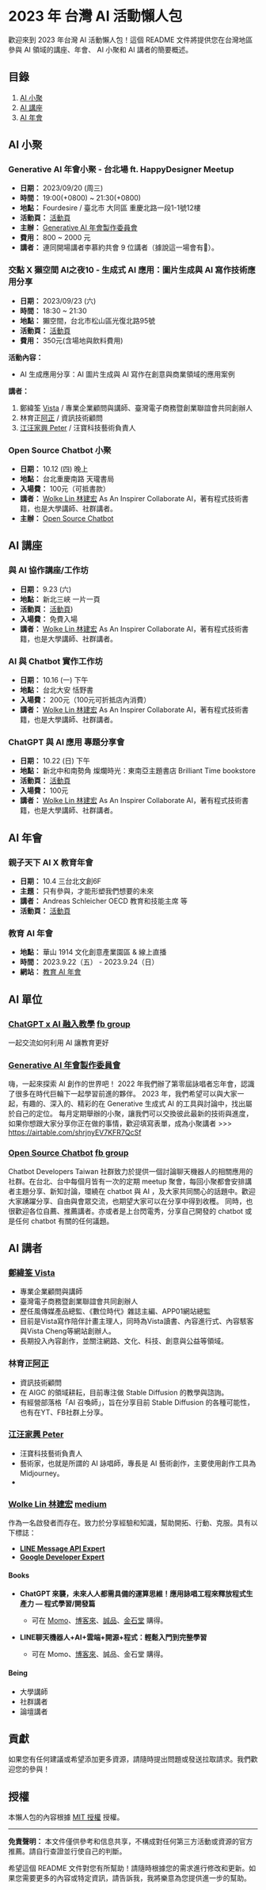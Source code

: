 # 2023 年 台灣 AI 活動懶人包

歡迎來到 2023 年台灣 AI 活動懶人包！這個 README 文件將提供您在台灣地區參與 AI 領域的講座、年會、 AI 小聚和 AI 講者的簡要概述。

## 目錄
1. [AI 小聚](#ai-小聚)
2. [AI 講座](#ai-講座)
3. [AI 年會](#ai-年會)


## AI 小聚

### Generative AI 年會小聚 - 台北場 ft. HappyDesigner Meetup
- **日期：** 2023/09/20 (周三) 
- **時間：** 19:00(+0800) ~ 21:30(+0800)
- **地點：** Fourdesire / 臺北市 大同區 重慶北路一段1-1號12樓
- **活動頁：** [活動頁](https://blindegg.kktix.cc/events/202309gai)
- **主辦：** [Generative AI 年會製作委員會](#Generative-AI)
- **費用：** 800 ~ 2000 元
- **講者：** 連同開場講者李慕約共會 9 位講者（據說這一場會有🍮）。

### 交點 X 獺空間 AI之夜10 - 生成式 AI 應用：圖片生成與 AI 寫作技術應用分享
- **日期：** 2023/09/23 (六)
- **時間：** 18:30 ~ 21:30
- **地點：** 獺空間，台北市松山區光復北路95號
- **活動頁：** [活動頁](https://supr.one/3gN5UcE5/post/64fb03dee4b0518e5dd03248?fbclid=IwAR2fLQ-IgNS764QYx6KAYH5vUYct0Ewuj0TCrLhlecuo7EpYIxa5o5mPEZc)
- **費用：** 350元(含場地與飲料費用)

**活動內容：**
- AI 生成應用分享：AI 圖片生成與 AI 寫作在創意與商業領域的應用案例

**講者：**
1. 鄭緯筌 [Vista](#vista) / 專業企業顧問與講師、臺灣電子商務暨創業聯誼會共同創辦人
2. 林育正[阿正](#阿正) / 資訊技術顧問
3. [江汪家興 Peter](#江汪家興) / 汪寶科技藝術負責人

### Open Source Chatbot 小聚
- **日期：** 10.12 (四) 晚上
- **地點：** 台北重慶南路 天瓏書局
- **入場費：** 100元（可抵書款）
- **講者：** [Wolke Lin 林建宏](#wolke-lin-林建宏) As An Inspirer Collaborate AI，著有程式技術書籍，也是大學講師、社群講者。
- **主辦：** [Open Source Chatbot](#open-source-chatbot)

## AI 講座

### 與 AI 協作講座/工作坊
- **日期：** 9.23 (六)
- **地點：** 新北三峽 一片一頁
- **活動頁：** [活動頁](https://www.facebook.com/100063693924843/posts/pfbid036rxxwdAay7b68oQnVgKgUvAXaedFNGEaxit3XjRFnb8gH69D6G9QyNcAp7JPfhNul/?mibextid=cr9u03))
- **入場費：** 免費入場
- **講者：** [Wolke Lin 林建宏](#wolke-lin-林建宏) As An Inspirer Collaborate AI，著有程式技術書籍，也是大學講師、社群講者。

### AI 與 Chatbot 實作工作坊
- **日期：** 10.16 (一) 下午
- **地點：** 台北大安 恬野書
- **入場費：** 200元（100元可折抵店內消費）
- **講者：** [Wolke Lin 林建宏](#wolke-lin-林建宏) As An Inspirer Collaborate AI，著有程式技術書籍，也是大學講師、社群講者。

### ChatGPT 與 AI 應用 專題分享會
- **日期：** 10.22 (日) 下午
- **地點：** 新北中和南勢角 燦爛時光：東南亞主題書店 Brilliant Time bookstore
- **活動頁：** [活動頁](https://www.facebook.com/events/300001609308026/?acontext=%7B%22ref%22%3A%2252%22%2C%22action_history%22%3A%22%5B%7B%5C%22surface%5C%22%3A%5C%22share_link%5C%22%2C%5C%22mechanism%5C%22%3A%5C%22share_link%5C%22%2C%5C%22extra_data%5C%22%3A%7B%5C%22invite_link_id%5C%22%3A749179343680726%7D%7D%5D%22%7D)
- **入場費：** 100元
- **講者：** [Wolke Lin 林建宏](#wolke-lin-林建宏) As An Inspirer Collaborate AI，著有程式技術書籍，也是大學講師、社群講者。

## AI 年會

### 親子天下 AI X 教育年會

- **日期：** 10.4 三台北文創6F
- **主題：** 只有參與，才能形塑我們想要的未來
- **講者：** Andreas Schleicher OECD 教育和技能主席 等
- **活動頁：** [活動頁](https://edu.parenting.com.tw/educonference-350)

### 教育 AI 年會

- **地點：** 華山 1914 文化創意產業園區 & 線上直播
- **時間：** 2023.9.22（五） - 2023.9.24（日）
- **網站：** [教育 AI 年會](https://www.example.com/education-ai-symposium)


## AI 單位

### [ChatGPT x AI 融入教學](#ChatGPTxAI) [fb group](https://www.facebook.com/groups/164643249864737)
一起交流如何利用 AI 讓教育更好

### [Generative AI 年會製作委員會](#Generative-AI)
嗨，一起來探索 AI 創作的世界吧！
2022 年我們辦了第零屆詠唱者忘年會，認識了很多在時代巨輪下一起學習前進的夥伴。
2023 年，我們希望可以與大家一起，有趣的、深入的、精彩的在 Generative 生成式 AI 的工具與討論中，找出屬於自己的定位。
每月定期舉辦的小聚，讓我們可以交換彼此最新的技術與進度，如果你想跟大家分享你正在做的事情，歡迎填寫表單，成為小聚講者 >>> https://airtable.com/shrjnyEV7KFR7QcSf

### [Open Source Chatbot](#open-source-chatbot) [fb group](https://www.facebook.com/groups/592060117639034)
Chatbot Developers Taiwan 社群致力於提供一個討論聊天機器人的相關應用的社群。在台北、台中每個月皆有一次的定期 meetup 聚會，每回小聚都會安排講者主題分享、新知討論，環繞在 chatbot 與 AI ，及大家共同關心的話題中。歡迎大家踴躍分享、自由與會眾交流，也期望大家可以在分享中得到收穫。 同時，也很歡迎各位自薦、推薦講者。亦或者是上台閃電秀，分享自己開發的 chatbot 或是任何 chatbot 有關的任何議題。


## AI 講者

### [鄭緯筌 Vista](#vista)

- 專業企業顧問與講師
- 臺灣電子商務暨創業聯誼會共同創辦人
- 歷任風傳媒產品總監、《數位時代》雜誌主編、APP01網站總監
- 目前是Vista寫作陪伴計畫主理人，同時為Vista讀書、內容進行式、內容駭客與Vista Cheng等網站創辦人。
- 長期投入內容創作，並關注網路、文化、科技、創意與公益等領域。

### 林育正[阿正](#林育正)

- 資訊技術顧問
- 在 AIGC 的領域耕耘，目前專注做 Stable Diffusion 的教學與諮詢。
- 有經營部落格「AI 召喚師」，旨在分享目前 Stable Diffusion 的各種可能性，也有在YT、FB社群上分享。

### [江汪家興 Peter](#江汪家興)

- 汪寶科技藝術負責人
- 藝術家，也就是所謂的 AI 詠唱師，專長是 AI 藝術創作，主要使用創作工具為 Midjourney。
- 
### [Wolke Lin 林建宏](#wolke-lin-林建宏) [medium](https://medium.com/@wolkesau)

作為一名啟發者而存在。致力於分享經驗和知識，幫助開拓、行動、克服。具有以下標誌：

- **[LINE Message API Expert](https://www.line-community.me/en/apiexpert/detail/60adb082851f7443b473e751)**
- **[Google Developer Expert](https://developers.google.com/community/experts/directory?hl=zh-tw&text=wolke)**

#### Books

- **ChatGPT 來襲，未來人人都需具備的運算思維！應用詠唱工程來釋放程式生產力 — 程式學習/開發篇**
  - 可在 [Momo](https://www.momoshop.com.tw/goods/GoodsDetail.jsp?i_code=11434876&Area=search&mdiv=403&oid=1_1&cid=index&kw=ChatGPT%2B%E4%BE%86%E8%A5%B2%EF%BC%8C%E6%9C%AA%E4%BE%86%E4%BA%BA%E4%BA%BA%E9%83%BD%E9%9C%80%E5%85%B7%E5%82%99%E7%9A%84%E9%81%8B%E7%AE%97%E6%80%9D%E7%B6%AD%EF%BC%81%E6%87%89%E7%94%A8%E8%A9%A0%E5%94%B1%E5%B7%A5%E7%A8%8B%E4%BE%86%E9%87%8B%E6%94%BE%E7%A8%8B%E5%BC%8F%E7%94%9F%E7%94%A2%E5%8A%9B%E2%80%94%E7%A8%8B%E5%BC%8F%E5%AD%B8%E7%BF%92%2F%E9%96%8B%E7%99%BC%E7%AF%87)、[博客來](https://www.books.com.tw/products/0010958809?sloc=main)、[誠品](https://www.eslite.com/product/10012011762682392081003)、[金石堂](https://www.kingstone.com.tw/basic/2013120666276) 購得。

- **LINE聊天機器人+AI+雲端+開源+程式：輕鬆入門到完整學習**
  - 可在 Momo、[博客來](https://www.books.com.tw/products/0010937937?gclid=Cj0KCQjwla-hBhD7ARIsAM9tQKsL4YGRqnvo12F-bZCtI7_i4MWl3_HGEW_d2K9qvHbKyw6XCwJrCIEaAuuIEALw_wcB)、誠品、金石堂 購得。

#### Being

- 大學講師
- 社群講者
- 論壇講者


## 貢獻

如果您有任何建議或希望添加更多資源，請隨時提出問題或發送拉取請求。我們歡迎您的參與！

## 授權

本懶人包的內容根據 [MIT 授權](LICENSE) 授權。

---

**免責聲明：** 本文件僅供參考和信息共享，不構成對任何第三方活動或資源的官方推薦。請自行查證並行使自己的判斷。

希望這個 README 文件對您有所幫助！請隨時根據您的需求進行修改和更新。如果您需要更多的內容或特定資訊，請告訴我，我將樂意為您提供進一步的幫助。
